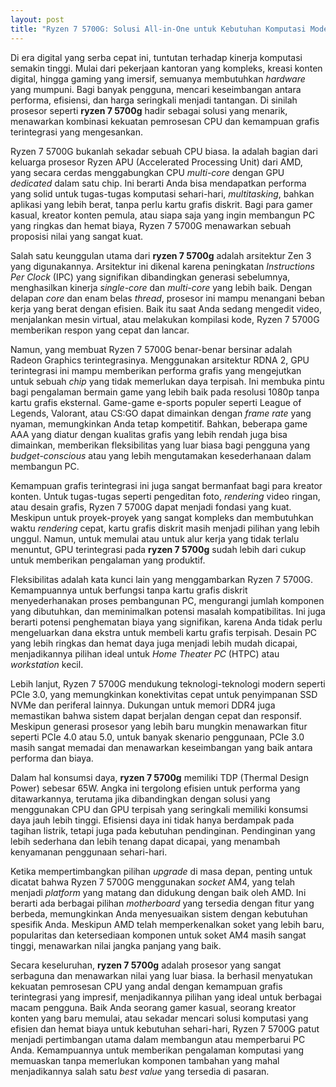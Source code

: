 ```yaml
---
layout: post
title: "Ryzen 7 5700G: Solusi All-in-One untuk Kebutuhan Komputasi Modern"
---
```


Di era digital yang serba cepat ini, tuntutan terhadap kinerja komputasi semakin tinggi. Mulai dari pekerjaan kantoran yang kompleks, kreasi konten digital, hingga gaming yang imersif, semuanya membutuhkan *hardware* yang mumpuni. Bagi banyak pengguna, mencari keseimbangan antara performa, efisiensi, dan harga seringkali menjadi tantangan. Di sinilah prosesor seperti **ryzen 7 5700g** hadir sebagai solusi yang menarik, menawarkan kombinasi kekuatan pemrosesan CPU dan kemampuan grafis terintegrasi yang mengesankan.

Ryzen 7 5700G bukanlah sekadar sebuah CPU biasa. Ia adalah bagian dari keluarga prosesor Ryzen APU (Accelerated Processing Unit) dari AMD, yang secara cerdas menggabungkan CPU *multi-core* dengan GPU *dedicated* dalam satu chip. Ini berarti Anda bisa mendapatkan performa yang solid untuk tugas-tugas komputasi sehari-hari, *multitasking*, bahkan aplikasi yang lebih berat, tanpa perlu kartu grafis diskrit. Bagi para gamer kasual, kreator konten pemula, atau siapa saja yang ingin membangun PC yang ringkas dan hemat biaya, Ryzen 7 5700G menawarkan sebuah proposisi nilai yang sangat kuat.

Salah satu keunggulan utama dari **ryzen 7 5700g** adalah arsitektur Zen 3 yang digunakannya. Arsitektur ini dikenal karena peningkatan *Instructions Per Clock* (IPC) yang signifikan dibandingkan generasi sebelumnya, menghasilkan kinerja *single-core* dan *multi-core* yang lebih baik. Dengan delapan *core* dan enam belas *thread*, prosesor ini mampu menangani beban kerja yang berat dengan efisien. Baik itu saat Anda sedang mengedit video, menjalankan mesin virtual, atau melakukan kompilasi kode, Ryzen 7 5700G memberikan respon yang cepat dan lancar.

Namun, yang membuat Ryzen 7 5700G benar-benar bersinar adalah Radeon Graphics terintegrasinya. Menggunakan arsitektur RDNA 2, GPU terintegrasi ini mampu memberikan performa grafis yang mengejutkan untuk sebuah *chip* yang tidak memerlukan daya terpisah. Ini membuka pintu bagi pengalaman bermain game yang lebih baik pada resolusi 1080p tanpa kartu grafis eksternal. Game-game e-sports populer seperti League of Legends, Valorant, atau CS:GO dapat dimainkan dengan *frame rate* yang nyaman, memungkinkan Anda tetap kompetitif. Bahkan, beberapa game AAA yang diatur dengan kualitas grafis yang lebih rendah juga bisa dimainkan, memberikan fleksibilitas yang luar biasa bagi pengguna yang *budget-conscious* atau yang lebih mengutamakan kesederhanaan dalam membangun PC.

Kemampuan grafis terintegrasi ini juga sangat bermanfaat bagi para kreator konten. Untuk tugas-tugas seperti pengeditan foto, *rendering* video ringan, atau desain grafis, Ryzen 7 5700G dapat menjadi fondasi yang kuat. Meskipun untuk proyek-proyek yang sangat kompleks dan membutuhkan waktu *rendering* cepat, kartu grafis diskrit masih menjadi pilihan yang lebih unggul. Namun, untuk memulai atau untuk alur kerja yang tidak terlalu menuntut, GPU terintegrasi pada **ryzen 7 5700g** sudah lebih dari cukup untuk memberikan pengalaman yang produktif.

Fleksibilitas adalah kata kunci lain yang menggambarkan Ryzen 7 5700G. Kemampuannya untuk berfungsi tanpa kartu grafis diskrit menyederhanakan proses pembangunan PC, mengurangi jumlah komponen yang dibutuhkan, dan meminimalkan potensi masalah kompatibilitas. Ini juga berarti potensi penghematan biaya yang signifikan, karena Anda tidak perlu mengeluarkan dana ekstra untuk membeli kartu grafis terpisah. Desain PC yang lebih ringkas dan hemat daya juga menjadi lebih mudah dicapai, menjadikannya pilihan ideal untuk *Home Theater PC* (HTPC) atau *workstation* kecil.

Lebih lanjut, Ryzen 7 5700G mendukung teknologi-teknologi modern seperti PCIe 3.0, yang memungkinkan konektivitas cepat untuk penyimpanan SSD NVMe dan periferal lainnya. Dukungan untuk memori DDR4 juga memastikan bahwa sistem dapat berjalan dengan cepat dan responsif. Meskipun generasi prosesor yang lebih baru mungkin menawarkan fitur seperti PCIe 4.0 atau 5.0, untuk banyak skenario penggunaan, PCIe 3.0 masih sangat memadai dan menawarkan keseimbangan yang baik antara performa dan biaya.

Dalam hal konsumsi daya, **ryzen 7 5700g** memiliki TDP (Thermal Design Power) sebesar 65W. Angka ini tergolong efisien untuk performa yang ditawarkannya, terutama jika dibandingkan dengan solusi yang menggunakan CPU dan GPU terpisah yang seringkali memiliki konsumsi daya jauh lebih tinggi. Efisiensi daya ini tidak hanya berdampak pada tagihan listrik, tetapi juga pada kebutuhan pendinginan. Pendinginan yang lebih sederhana dan lebih tenang dapat dicapai, yang menambah kenyamanan penggunaan sehari-hari.

Ketika mempertimbangkan pilihan *upgrade* di masa depan, penting untuk dicatat bahwa Ryzen 7 5700G menggunakan *socket* AM4, yang telah menjadi *platform* yang matang dan didukung dengan baik oleh AMD. Ini berarti ada berbagai pilihan *motherboard* yang tersedia dengan fitur yang berbeda, memungkinkan Anda menyesuaikan sistem dengan kebutuhan spesifik Anda. Meskipun AMD telah memperkenalkan soket yang lebih baru, popularitas dan ketersediaan komponen untuk soket AM4 masih sangat tinggi, menawarkan nilai jangka panjang yang baik.

Secara keseluruhan, **ryzen 7 5700g** adalah prosesor yang sangat serbaguna dan menawarkan nilai yang luar biasa. Ia berhasil menyatukan kekuatan pemrosesan CPU yang andal dengan kemampuan grafis terintegrasi yang impresif, menjadikannya pilihan yang ideal untuk berbagai macam pengguna. Baik Anda seorang gamer kasual, seorang kreator konten yang baru memulai, atau sekadar mencari solusi komputasi yang efisien dan hemat biaya untuk kebutuhan sehari-hari, Ryzen 7 5700G patut menjadi pertimbangan utama dalam membangun atau memperbarui PC Anda. Kemampuannya untuk memberikan pengalaman komputasi yang memuaskan tanpa memerlukan komponen tambahan yang mahal menjadikannya salah satu *best value* yang tersedia di pasaran.
